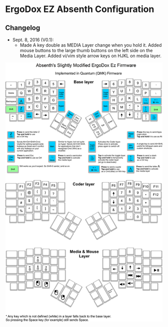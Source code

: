 # ErgoDox EZ Absenth Configuration

## Changelog

* Sept. 8, 2016 (V0.1): 
  * Made A key double as MEDIA Layer change when you hold it.  Added mouse buttons to the large thumb buttons on the left side on the Media Layer.  Added vi/vim style arrow keys on HJKL on media layer.

![Absenth](absenth_highres.png)
